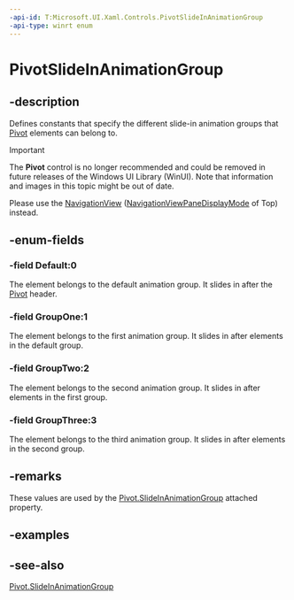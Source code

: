 ```yaml
---
-api-id: T:Microsoft.UI.Xaml.Controls.PivotSlideInAnimationGroup
-api-type: winrt enum
---
```


<!-- Enumeration syntax
public enum Windows.UI.Xaml.Controls.PivotSlideInAnimationGroup : int
-->

# PivotSlideInAnimationGroup

## -description
Defines constants that specify the different slide-in animation groups that [Pivot](pivot.md) elements can belong to.

> [!Important]
> The **Pivot** control is no longer recommended and could be removed in future releases of the Windows UI Library (WinUI). Note that information and images in this topic might be out of date.
>
> Please use the [NavigationView](navigationview.md) ([NavigationViewPaneDisplayMode](navigationviewpanedisplaymode.md) of Top) instead.

## -enum-fields
### -field Default:0
The element belongs to the default animation group. It slides in after the [Pivot](pivot.md) header.

### -field GroupOne:1
The element belongs to the first animation group. It slides in after elements in the default group.

### -field GroupTwo:2
The element belongs to the second animation group. It slides in after elements in the first group.

### -field GroupThree:3
The element belongs to the third animation group. It slides in after elements in the second group.


## -remarks
These values are used by the [Pivot.SlideInAnimationGroup](/windows/winui/api/microsoft.ui.xaml.controls.pivot#xaml-attached-properties) attached property.

## -examples

## -see-also
[Pivot.SlideInAnimationGroup](/windows/winui/api/microsoft.ui.xaml.controls.pivot#xaml-attached-properties)
